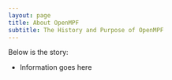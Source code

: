 ```yaml
---
layout: page
title: About OpenMPF
subtitle: The History and Purpose of OpenMPF
---
```


Below is the story:

- Information goes here
